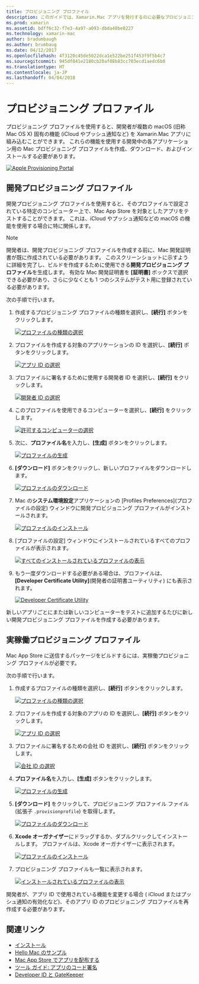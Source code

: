 ```yaml
---
title: プロビジョニング プロファイル
description: このガイドでは、Xamarin.Mac アプリを発行するのに必要なプロビジョニング プロファイルを作成する手順について説明します。
ms.prod: xamarin
ms.assetid: bdff6c32-f7e3-4a97-a093-dbda48be8227
ms.technology: xamarin-mac
author: bradumbaugh
ms.author: brumbaug
ms.date: 04/12/2017
ms.openlocfilehash: 4f3120c45de5022dca1e522be251f453f9f5b4c7
ms.sourcegitcommit: 945df041e2180cb20af08b83cc703ecd1aedc6b0
ms.translationtype: HT
ms.contentlocale: ja-JP
ms.lasthandoff: 04/04/2018
---
```

# <a name="provisioning-profiles"></a>プロビジョニング プロファイル

プロビジョニング プロファイルを使用すると、開発者が複数の macOS (旧称 Mac OS X) 固有の機能 (iCloud やプッシュ通知など) を Xamarin.Mac アプリに組み込むことができます。 これらの機能を使用する開発中の各アプリケーション用の Mac プロビジョニング プロファイルを作成、ダウンロード、およびインストールする必要があります。

[![](profiles-images/certif13.png "Apple Provisioning Portal")](profiles-images/certif13.png#lightbox)

<a name="Development_Provisioning_Profile" />

## <a name="development-provisioning-profile"></a>開発プロビジョニング プロファイル

開発プロビジョニング プロファイルを使用すると、そのプロファイルで設定されている特定のコンピューター上で、Mac App Store を対象としたアプリをテストすることができます。 これは、iCloud やプッシュ通知などの macOS の機能を使用する場合に特に関係します。

> [!NOTE]
> 開発者は、開発プロビジョニング プロファイルを作成する前に、Mac 開発証明書が既に作成されている必要があります。 このスクリーンショットに示すように詳細を完了し、ビルドを作成するために使用できる**開発プロビジョニング プロファイル**を生成します。 有効な Mac 開発証明書を **[証明書]** ボックスで選択できる必要があり、さらに少なくとも 1 つのシステムがテスト用に登録されている必要があります。

次の手順で行います。

1. 作成するプロビジョニング プロファイルの種類を選択し、**[続行]** ボタンをクリックします。 

     [![](profiles-images/certif14.png "プロファイルの種類の選択")](profiles-images/certif14.png#lightbox)
2. プロファイルを作成する対象のアプリケーションの ID を選択し、**[続行]** ボタンをクリックします。 

     [![](profiles-images/certif15.png "アプリ ID の選択")](profiles-images/certif15.png#lightbox)
3. プロファイルに署名するために使用する開発者 ID を選択し、**[続行]** をクリックします。 

     [![](profiles-images/certif16.png "開発者 ID の選択")](profiles-images/certif16.png#lightbox)
4. このプロファイルを使用できるコンピューターを選択し、**[続行]** をクリックします。 

     [![](profiles-images/certif17.png "許可するコンピューターの選択")](profiles-images/certif17.png#lightbox)
5. 次に、**プロファイル名**を入力し、**[生成]** ボタンをクリックします。 

     [![](profiles-images/certif18.png "プロファイルの生成")](profiles-images/certif18.png#lightbox)
6. **[ダウンロード]** ボタンをクリックし、新しいプロファイルをダウンロードします。 

     [![](profiles-images/certif19.png "プロファイルのダウンロード")](profiles-images/certif19.png#lightbox)
7. Mac の**システム環境設定**アプリケーションの [Profiles Preferences]\(プロファイルの設定\) ウィンドウに開発プロビジョニング プロファイルがインストールされます。 

     [![](profiles-images/certif20.png "プロファイルのインストール")](profiles-images/certif20.png#lightbox)
8. [プロファイルの設定] ウィンドウにインストールされているすべてのプロファイルが表示されます。 

     [![](profiles-images/image47.png "すべてのインストールされているプロファイルの表示")](profiles-images/image47.png#lightbox)
9. もう一度ダウンロードする必要がある場合は、プロファイルは、**[Developer Certificate Utility]**\(開発者の証明書ユーティリティ\) にも表示されます。 

     [![](profiles-images/image48.png "Developer Certificate Utility")](profiles-images/image48.png#lightbox)

新しいアプリごとにまたは新しいコンピューターをテストに追加するたびに新しい開発プロビジョニング プロファイルを作成する必要があります。

<a name="Production_Provisioning_Profile" />

## <a name="production-provisioning-profile"></a>実稼働プロビジョニング プロファイル

Mac App Store に送信するパッケージをビルドするには、実稼働プロビジョニング プロファイルが必要です。

次の手順で行います。

1. 作成するプロファイルの種類を選択し、**[続行]** ボタンをクリックします。 

    [![](profiles-images/certif21.png "プロファイルの種類の選択")](profiles-images/certif21.png#lightbox)
2. プロファイルを作成する対象のアプリの ID を選択し、**[続行]** ボタンをクリックします。 

    [![](profiles-images/certif15.png "アプリ ID の選択")](profiles-images/certif15.png#lightbox)
3. プロファイルに署名するための会社 ID を選択し、**[続行]** ボタンをクリックします。 

    [![](profiles-images/certif23.png "会社 ID の選択")](profiles-images/certif23.png#lightbox)
4. **プロファイル名**を入力し、**[生成]** ボタンをクリックします。 

    [![](profiles-images/certif24.png "プロファイルの生成")](profiles-images/certif24.png#lightbox)
5. **[ダウンロード]** をクリックして、プロビジョニング プロファイル ファイル (拡張子 `.provisionprofile`) を取得します。 

    [![](profiles-images/certif25.png "プロファイルのダウンロード")](profiles-images/certif25.png#lightbox)
6. **Xcode オーガナイザー**にドラッグするか、ダブルクリックしてインストールします。 プロファイルは、Xcode オーガナイザーに表示されます。 

    [![](profiles-images/image51.png "プロファイルのインストール")](profiles-images/image51.png#lightbox)
7. プロビジョニング プロファイルも一覧に表示されます。 

    [![](profiles-images/certif26.png "インストールされているプロファイルの表示")](profiles-images/certif26.png#lightbox)


開発者が、アプリ ID で使用されている機能を変更する場合 ( iCloud またはプッシュ通知の有効化など)、そのアプリ ID のプロビジョニング プロファイルを再作成する必要があります。

## <a name="related-links"></a>関連リンク

- [インストール](~//mac/get-started/installation.md)
- [Hello Mac のサンプル](~//mac/get-started/hello-mac.md)
- [Mac App Store でアプリを配布する](https://developer.apple.com/devcenter/mac/checklist/)
- [ツール ガイド: アプリのコード署名](https://developer.apple.com/library/mac/#documentation/ToolsLanguages/Conceptual/OSXWorkflowGuide/CodeSigning/CodeSigning.html)
- [Developer ID と GateKeeper](https://developer.apple.com/resources/developer-id/)
